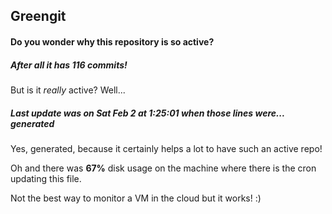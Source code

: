 ## Greengit

#### Do you wonder why this repository is so active?

##### After all it has 116 commits!

But is it *really* active? Well...

##### Last update was on Sat Feb 2 at 1:25:01 when those lines were... generated

Yes, generated, because it certainly helps a lot to have such an active repo!

Oh and there was **67%** disk usage on the machine
where there is the cron updating this file.

Not the best way to monitor a VM in the cloud but it works! :)

